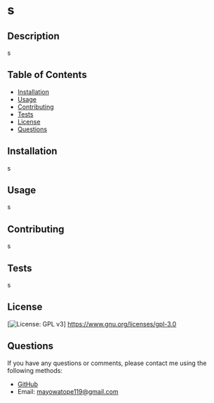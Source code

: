  
  # s
  
  ## Description
  s
  
  ## Table of Contents
  - [Installation](#installation)
  - [Usage](#usage)
  - [Contributing](#contributing)
  - [Tests](#tests)
  - [License](#license)
  - [Questions](#questions)
  
  ## Installation
  s
  
  ## Usage
  s
  
  ## Contributing
  s
  
  ## Tests
  s

  ## License
  [![License: GPL v3](https://img.shields.io/badge/License-GPLv3-blue.svg)]  https://www.gnu.org/licenses/gpl-3.0 
  
  ## Questions
  If you have any questions or comments, please contact me using the following methods:
  - [GitHub](https://github.com/codewarrior4)
  - Email: mayowatope119@gmail.com
  
